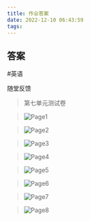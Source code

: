 ```yaml
---
title: 作业答案
date: 2022-12-10 06:43:59
tags:
---
```

## 答案
#英语

随堂反馈

> 第七单元测试卷

> ![Page1](https://github.mirrors.linesrc.tk/OTRSU/Blog/raw/master/source/_resource/st/7-s-u7-1.jpg)

> ![Page2](https://github.mirrors.linesrc.tk/OTRSU/Blog/raw/master/source/_resource/st/7-s-u7-2.jpg)

> ![Page3](https://github.mirrors.linesrc.tk/OTRSU/Blog/raw/master/source/_resource/st/7-s-u7-3.jpg)

> ![Page4](https://github.mirrors.linesrc.tk/OTRSU/Blog/raw/master/source/_resource/st/7-s-u7-4.jpg)

> ![Page5](https://github.mirrors.linesrc.tk/OTRSU/Blog/raw/master/source/_resource/st/7-s-u7-5.jpg)

> ![Page6](https://github.mirrors.linesrc.tk/OTRSU/Blog/raw/master/source/_resource/st/7-s-u7-6.jpg)

> ![Page7](https://github.mirrors.linesrc.tk/OTRSU/Blog/raw/master/source/_resource/st/7-s-u7-7.jpg)

> ![Page8](https://github.mirrors.linesrc.tk/OTRSU/Blog/raw/master/source/_resource/st/7-s-u7-8.jpg)